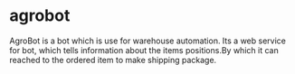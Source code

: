 # agrobot
AgroBot is a bot which is use for warehouse automation. Its a web service for bot, which tells information about the items positions.By which it can reached to the ordered item to make shipping package.
